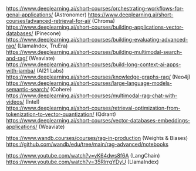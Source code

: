 https://www.deeplearning.ai/short-courses/orchestrating-workflows-for-genai-applications/ (Astronomer)
https://www.deeplearning.ai/short-courses/advanced-retrieval-for-ai/ (Chroma)  
https://www.deeplearning.ai/short-courses/building-applications-vector-databases/ (Pinecone)  
https://www.deeplearning.ai/short-courses/building-evaluating-advanced-rag/ (LlamaIndex, TruEra)  
https://www.deeplearning.ai/short-courses/building-multimodal-search-and-rag/ (Weaviate)  
https://www.deeplearning.ai/short-courses/build-long-context-ai-apps-with-jamba/ (AI21 Labs)  
https://www.deeplearning.ai/short-courses/knowledge-graphs-rag/ (Neo4j)  
https://www.deeplearning.ai/short-courses/large-language-models-semantic-search/ (Cohere)  
https://www.deeplearning.ai/short-courses/multimodal-rag-chat-with-videos/ (Intel)  
https://www.deeplearning.ai/short-courses/retrieval-optimization-from-tokenization-to-vector-quantization/ (Qdrant)  
https://www.deeplearning.ai/short-courses/vector-databases-embeddings-applications/ (Weaviate)  

https://www.wandb.courses/courses/rag-in-production (Weights & Biases)  
https://github.com/wandb/edu/tree/main/rag-advanced/notebooks  

https://www.youtube.com/watch?v=yK64dws8f6A (LangChain)  
https://www.youtube.com/watch?v=35RlrrgYDyU (LlamaIndex)  
